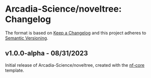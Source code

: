 # Arcadia-Science/noveltree: Changelog

The format is based on [Keep a Changelog](https://keepachangelog.com/en/1.0.0/)
and this project adheres to [Semantic Versioning](https://semver.org/spec/v2.0.0.html).

## v1.0.0-alpha - 08/31/2023

Initial release of Arcadia-Science/noveltree, created with the [nf-core](https://nf-co.re/) template.
